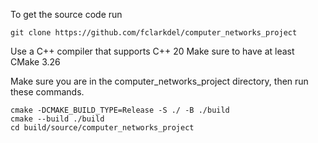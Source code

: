 To get the source code run

```git clone https://github.com/fclarkdel/computer_networks_project```

Use a C++ compiler that supports C++ 20
Make sure to have at least CMake 3.26

Make sure you are in the computer_networks_project directory, then run these commands.

```
cmake -DCMAKE_BUILD_TYPE=Release -S ./ -B ./build
cmake --build ./build
cd build/source/computer_networks_project
```
